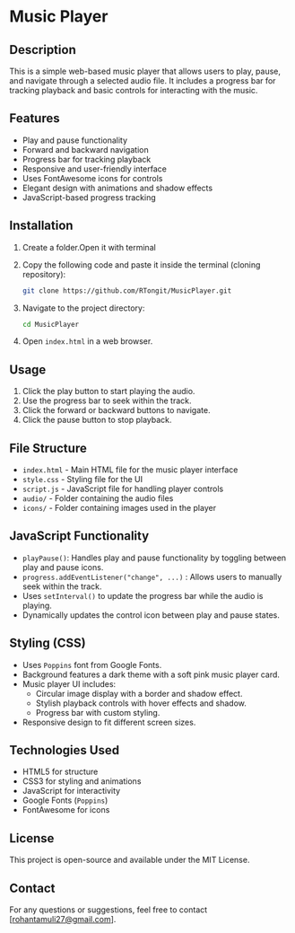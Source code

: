 # Music Player

## Description

This is a simple web-based music player that allows users to play, pause, and navigate through a selected audio file. It includes a progress bar for tracking playback and basic controls for interacting with the music.

## Features

- Play and pause functionality
- Forward and backward navigation
- Progress bar for tracking playback
- Responsive and user-friendly interface
- Uses FontAwesome icons for controls
- Elegant design with animations and shadow effects
- JavaScript-based progress tracking

## Installation
1. Create a folder.Open it with terminal

2. Copy the following code and paste it inside the terminal (cloning repository):
   ```sh
   git clone https://github.com/RTongit/MusicPlayer.git
   ```
2. Navigate to the project directory:
   ```sh
   cd MusicPlayer
   ```
3. Open `index.html` in a web browser.

## Usage

1. Click the play button to start playing the audio.
2. Use the progress bar to seek within the track.
3. Click the forward or backward buttons to navigate.
4. Click the pause button to stop playback.

## File Structure

- `index.html` - Main HTML file for the music player interface
- `style.css` - Styling file for the UI
- `script.js` - JavaScript file for handling player controls
- `audio/` - Folder containing the audio files
- `icons/` - Folder containing images used in the player

## JavaScript Functionality

- `playPause()`: Handles play and pause functionality by toggling between play and pause icons.
- `progress.addEventListener("change", ...)` : Allows users to manually seek within the track.
- Uses `setInterval()` to update the progress bar while the audio is playing.
- Dynamically updates the control icon between play and pause states.

## Styling (CSS)

- Uses `Poppins` font from Google Fonts.
- Background features a dark theme with a soft pink music player card.
- Music player UI includes:
  - Circular image display with a border and shadow effect.
  - Stylish playback controls with hover effects and shadow.
  - Progress bar with custom styling.
- Responsive design to fit different screen sizes.

## Technologies Used

- HTML5 for structure
- CSS3 for styling and animations
- JavaScript for interactivity
- Google Fonts (`Poppins`)
- FontAwesome for icons

## License

This project is open-source and available under the MIT License.

## Contact

For any questions or suggestions, feel free to contact [rohantamuli27@gmail.com].

